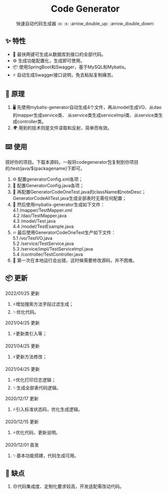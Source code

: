 <h1 align="center">Code Generator</h1>
<div align="center">
快速自动代码生成器 :o: :x: :arrow_double_up: :arrow_double_down:
</div>

## ✨ 特性
- 🌈 最快两键可生成从数据库到接口的全部代码。
- ⚙️ 生成功能配置化，生成即可使用。
- 📦 使用SpringBoot和Swagger，基于MySQL和Mybatis。
- ⚡ 自动生成Swagger接口说明，免去粘贴复制痛苦。

## 🔨 原理
1. 🖥 先使用mybatis-generator自动生成4个文件，再从model生成VO、从dao的mapper生成service类、
  从service类生成serviceImpl类、从service类生成controller类。
2. 🌍 用到的技术则是文件读取和反射，简单而有效。

## ⌨️ 使用
搭好你的项目。下载本源码，一般将codegenerator包复制到你项目的/test/java/${packagename}下即可。
1. 🌐 配置generatorConfig.xml各项；
2. 🤝 配置GeneratorConfig.java各项；
3. 🐞 再配置GeneratorCodeOneTest.java的className和noteDesc；
    GeneratorCodeAllTest.java生成全部表时无需任何配置；
4. 📖 然后使用mybatis-generator生成如下文件：<br/>
  4.1 /mapper/TestMapper.xml <br/>
  4.2 /dao/TestMapper.java <br/>
  4.3 /model/Test.java <br/>
  4.4 /model/TestExample.java <br/>
5. 🔥 最后使用GeneratorCodeOneTest生产如下文件： <br/>
  5.1 /vo/TestVO.java <br/>
  5.2 /service/TestService.java <br/>
  5.3 /service/impl/TestServiceImpl.java <br/>
  5.4 /controller/TestController.java <br/>
6. 🌟 第一次在本地运行会出错，这时候需要修改源码，并不困难。
  
## 📦 更新
2022/01/25 更新
   1. :zap:增加搜索方法字段过滤生成；
   2. :sparkles:优化代码。

2021/04/25 更新
   1. :zap:更新类引入等；

2021/04/25 更新
   1. :zap:更新方法修改；
   
2021/04/25 更新
   1. :zap:优化打印日志逻辑；
   2. :sparkles:生成全部表代码逻辑。
   
2020/12/17 更新
   1. :zap:引入标准状态码，优化生成逻辑。
   
2020/12/15 更新
   1. :zap:优化代码，更新说明。

2020/12/01 首发
   1. :sparkles:基本功能搭建，代码生成可用。

## 🌈 缺点
1. 😞代码集成度、定制化要求较高，开发适配需改动代码。
